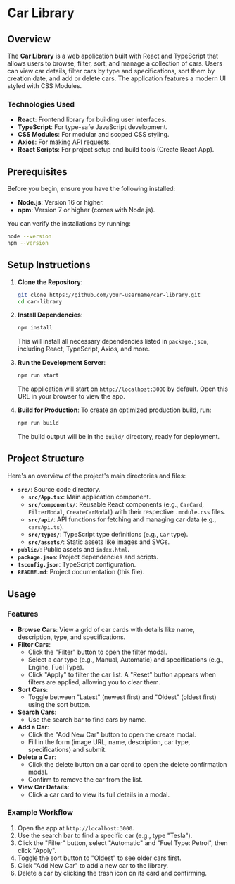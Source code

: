 # Car Library

## Overview

The **Car Library** is a web application built with React and TypeScript that allows users to browse, filter, sort, and manage a collection of cars. Users can view car details, filter cars by type and specifications, sort them by creation date, and add or delete cars. The application features a modern UI styled with CSS Modules.

### Technologies Used
- **React**: Frontend library for building user interfaces.
- **TypeScript**: For type-safe JavaScript development.
- **CSS Modules**: For modular and scoped CSS styling.
- **Axios**: For making API requests.
- **React Scripts**: For project setup and build tools (Create React App).

## Prerequisites

Before you begin, ensure you have the following installed:
- **Node.js**: Version 16 or higher.
- **npm**: Version 7 or higher (comes with Node.js).

You can verify the installations by running:
```bash
node --version
npm --version
```

## Setup Instructions

1. **Clone the Repository**:
   ```bash
   git clone https://github.com/your-username/car-library.git
   cd car-library
   ```

2. **Install Dependencies**:
   ```bash
   npm install
   ```

   This will install all necessary dependencies listed in `package.json`, including React, TypeScript, Axios, and more.

3. **Run the Development Server**:
   ```bash
   npm run start
   ```

   The application will start on `http://localhost:3000` by default. Open this URL in your browser to view the app.

4. **Build for Production**:
   To create an optimized production build, run:
   ```bash
   npm run build
   ```

   The build output will be in the `build/` directory, ready for deployment.

## Project Structure

Here's an overview of the project's main directories and files:

- **`src/`**: Source code directory.
  - **`src/App.tsx`**: Main application component.
  - **`src/components/`**: Reusable React components (e.g., `CarCard`, `FilterModal`, `CreateCarModal`) with their respective `.module.css` files.
  - **`src/api/`**: API functions for fetching and managing car data (e.g., `carsApi.ts`).
  - **`src/types/`**: TypeScript type definitions (e.g., `Car` type).
  - **`src/assets/`**: Static assets like images and SVGs.
- **`public/`**: Public assets and `index.html`.
- **`package.json`**: Project dependencies and scripts.
- **`tsconfig.json`**: TypeScript configuration.
- **`README.md`**: Project documentation (this file).

## Usage

### Features
- **Browse Cars**: View a grid of car cards with details like name, description, type, and specifications.
- **Filter Cars**:
  - Click the "Filter" button to open the filter modal.
  - Select a car type (e.g., Manual, Automatic) and specifications (e.g., Engine, Fuel Type).
  - Click "Apply" to filter the car list. A "Reset" button appears when filters are applied, allowing you to clear them.
- **Sort Cars**:
  - Toggle between "Latest" (newest first) and "Oldest" (oldest first) using the sort button.
- **Search Cars**:
  - Use the search bar to find cars by name.
- **Add a Car**:
  - Click the "Add New Car" button to open the create modal.
  - Fill in the form (image URL, name, description, car type, specifications) and submit.
- **Delete a Car**:
  - Click the delete button on a car card to open the delete confirmation modal.
  - Confirm to remove the car from the list.
- **View Car Details**:
  - Click a car card to view its full details in a modal.

### Example Workflow
1. Open the app at `http://localhost:3000`.
2. Use the search bar to find a specific car (e.g., type "Tesla").
3. Click the "Filter" button, select "Automatic" and "Fuel Type: Petrol", then click "Apply".
4. Toggle the sort button to "Oldest" to see older cars first.
5. Click "Add New Car" to add a new car to the library.
6. Delete a car by clicking the trash icon on its card and confirming.


